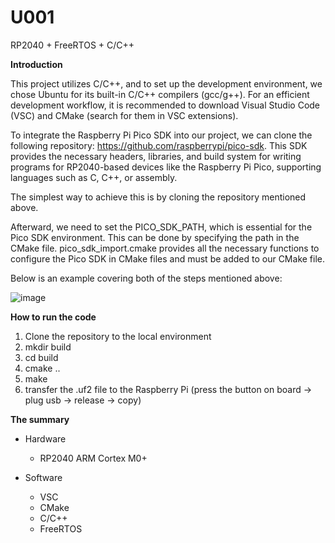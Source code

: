 # U001
RP2040 + FreeRTOS + C/C++

**Introduction**

This project utilizes C/C++, and to set up the development environment, we chose Ubuntu for its built-in C/C++ compilers (gcc/g++). 
For an efficient development workflow, it is recommended to download Visual Studio Code (VSC) and CMake (search for them in VSC extensions).

To integrate the Raspberry Pi Pico SDK into our project, we can clone the following repository: https://github.com/raspberrypi/pico-sdk.
This SDK provides the necessary headers, libraries, and build system for writing programs for RP2040-based devices like the Raspberry Pi Pico, supporting languages such as C, C++, or assembly.

The simplest way to achieve this is by cloning the repository mentioned above.

Afterward, we need to set the PICO_SDK_PATH, which is essential for the Pico SDK environment. 
This can be done by specifying the path in the CMake file. 
pico_sdk_import.cmake provides all the necessary functions to configure the Pico SDK in CMake files and must be added to our CMake file.

Below is an example covering both of the steps mentioned above:

![image](https://github.com/Bagietnik/U001/assets/84154206/4b81423d-38bf-4422-88dc-c03a4ff7bbe6)

**How to run the code**
1. Clone the repository to the local environment
2. mkdir build
3. cd build
4. cmake ..
5. make
6. transfer the .uf2 file to the Raspberry Pi (press the button on board -> plug usb -> release -> copy)

**The summary**

- Hardware
  - RP2040 ARM Cortex M0+

- Software
  - VSC
  - CMake
  - C/C++
  - FreeRTOS



